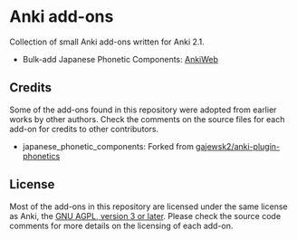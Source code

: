 # Anki add-ons

Collection of small Anki add-ons written for Anki 2.1.

* Bulk-add Japanese Phonetic Components: [AnkiWeb](https://ankiweb.net/shared/info/1362659377)

## Credits

Some of the add-ons found in this repository were adopted from earlier works by other authors. Check the comments on the source files for each add-on for credits to other contributors.

* japanese_phonetic_components: Forked from [gajewsk2/anki-plugin-phonetics](https://github.com/gajewsk2/anki-plugin-phonetics)


## License

Most of the add-ons in this repository are licensed under the same license as Anki, the [GNU AGPL, version 3 or later](https://www.gnu.org/licenses/agpl.html). Please check the source code comments for more details on the licensing of each add-on.
